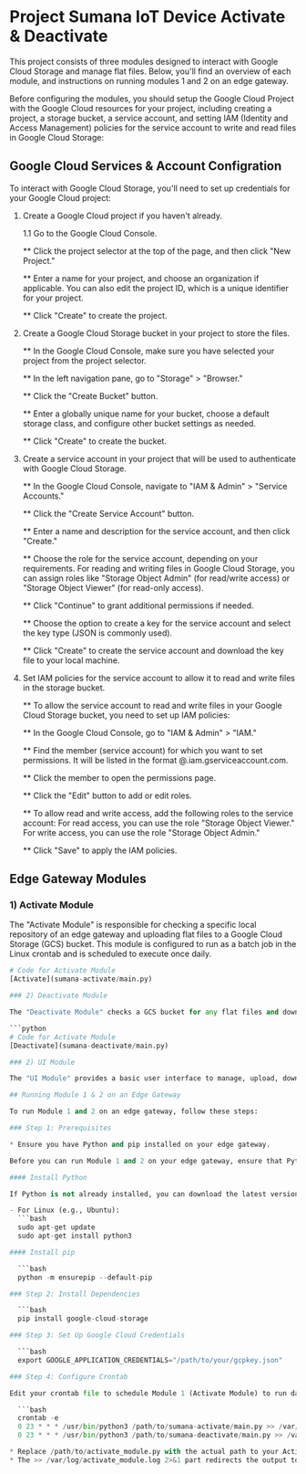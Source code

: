# Project Sumana IoT Device Activate & Deactivate

This project consists of three modules designed to interact with Google Cloud Storage and manage flat files. Below, you'll find an overview of each module, and instructions on running modules 1 and 2 on an edge gateway.

Before configuring the modules, you should setup the Google Cloud Project with the Google Cloud resources for your project, including creating a project, a storage bucket, a service account, and setting IAM (Identity and Access Management) policies for the service account to write and read files in Google Cloud Storage:

## Google Cloud Services & Account Configration

To interact with Google Cloud Storage, you'll need to set up credentials for your Google Cloud project:

1) Create a Google Cloud project if you haven't already.

    1.1 Go to the Google Cloud Console.

    ** Click the project selector at the top of the page, and then click "New Project."

    ** Enter a name for your project, and choose an organization if applicable. You can also            edit the project ID, which is a unique identifier for your project.

    ** Click "Create" to create the project.


2) Create a Google Cloud Storage bucket in your project to store the files.

    ** In the Google Cloud Console, make sure you have selected your project from the project          selector.

    ** In the left navigation pane, go to "Storage" > "Browser."

    ** Click the "Create Bucket" button.

    ** Enter a globally unique name for your bucket, choose a default storage class, and               configure other bucket settings as needed.

    ** Click "Create" to create the bucket.
   
4) Create a service account in your project that will be used to authenticate with Google Cloud Storage.

   ** In the Google Cloud Console, navigate to "IAM & Admin" > "Service Accounts."

   ** Click the "Create Service Account" button.

   ** Enter a name and description for the service account, and then click "Create."

   ** Choose the role for the service account, depending on your requirements. For reading and       writing files in Google Cloud Storage, you can assign roles like "Storage Object Admin"         (for read/write access) or "Storage Object Viewer" (for read-only access).

   ** Click "Continue" to grant additional permissions if needed.

   ** Choose the option to create a key for the service account and select the key type (JSON         is commonly used).

   ** Click "Create" to create the service account and download the key file to your local            machine. 

6) Set IAM policies for the service account to allow it to read and write files in the storage bucket.

   ** To allow the service account to read and write files in your Google Cloud Storage bucket,       you need to set up IAM policies:

   ** In the Google Cloud Console, go to "IAM & Admin" > "IAM."

   ** Find the member (service account) for which you want to set permissions. It will be             listed in the format <service-account-name>@<project-id>.iam.gserviceaccount.com.

   ** Click the member to open the permissions page.

   ** Click the "Edit" button to add or edit roles.

   ** To allow read and write access, add the following roles to the service account:
      For read access, you can use the role "Storage Object Viewer."
      For write access, you can use the role "Storage Object Admin."

   ** Click "Save" to apply the IAM policies.

## Edge Gateway Modules

### 1) Activate Module

The "Activate Module" is responsible for checking a specific local repository of an edge gateway and uploading flat files to a Google Cloud Storage (GCS) bucket. This module is configured to run as a batch job in the Linux crontab and is scheduled to execute once daily.

```python
# Code for Activate Module
[Activate](sumana-activate/main.py)

### 2) Deactivate Module

The "Deactivate Module" checks a GCS bucket for any flat files and downloads them to a specific path on the edge gateway. This module is configured to run as a batch job in the Linux crontab and is scheduled to execute once daily.

```python
# Code for Activate Module
[Deactivate](sumana-deactivate/main.py)

### 2) UI Module

The "UI Module" provides a basic user interface to manage, upload, download, and view the files stored in the Google Cloud Storage bucket.

## Running Module 1 & 2 on an Edge Gateway

To run Module 1 and 2 on an edge gateway, follow these steps:

### Step 1: Prerequisites

* Ensure you have Python and pip installed on your edge gateway.

Before you can run Module 1 and 2 on your edge gateway, ensure that Python and pip are installed. If they are not already installed, you can follow the instructions below to install them:

#### Install Python

If Python is not already installed, you can download the latest version of Python for your platform from the [Python official website](https://www.python.org/downloads/).

- For Linux (e.g., Ubuntu):
  ```bash
  sudo apt-get update
  sudo apt-get install python3

#### Install pip

  ```bash
  python -m ensurepip --default-pip

### Step 2: Install Dependencies

  ```bash
  pip install google-cloud-storage

### Step 3: Set Up Google Cloud Credentials

  ```bash
  export GOOGLE_APPLICATION_CREDENTIALS="/path/to/your/gcpkey.json"

### Step 4: Configure Crontab

Edit your crontab file to schedule Module 1 (Activate Module) to run daily at 11 PM & Module 2 (Deactivate Module) to run daily at 12 PM. Open the crontab configuration using the following command:

  ```bash
  crontab -e
  0 23 * * * /usr/bin/python3 /path/to/sumana-activate/main.py >> /var/log/activate_module.log 2>&1
  0 23 * * * /usr/bin/python3 /path/to/sumana-deactivate/main.py >> /var/log/activate_module.log 2>&1

* Replace /path/to/activate_module.py with the actual path to your Activate Module script.
* The >> /var/log/activate_module.log 2>&1 part redirects the output to a log file.
